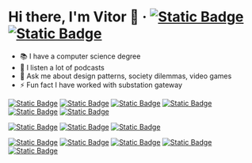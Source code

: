 # Hi there, I'm Vitor 👋 &middot; [![Static Badge](https://img.shields.io/badge/linkedin-blue?logo=linkedin)](https://www.linkedin.com/in/includevitor/)  [![Static Badge](https://img.shields.io/badge/codesignal-blue?logo=codesignal)](https://app.codesignal.com/profile/includevitor) 

- 📚 I have a computer science degree
- 🎵 I listen a lot of podcasts   
- 💬 Ask me about design patterns, society dilemmas, video games 
- ⚡ Fun fact I have worked with substation gateway

<!-- languages -->
[![Static Badge](https://img.shields.io/badge/elixir-blue?logo=elixir)](https://elixir-lang.org/)
[![Static Badge](https://img.shields.io/badge/javascript-blue?logo=javascript&logoColor=white)](https://developer.mozilla.org/pt-BR/docs/Web/JavaScript)
[![Static Badge](https://img.shields.io/badge/typescript-blue?logo=Typescript&logoColor=white)]([https://elixir-lang.org/](https://www.typescriptlang.org/))
[![Static Badge](https://img.shields.io/badge/-blue?logo=c%20sharp)](https://learn.microsoft.com/en-us/dotnet/csharp/)
[![Static Badge](https://img.shields.io/badge/-blue?logo=PHP&logoColor=white)](https://www.php.net/)
[![Static Badge](https://img.shields.io/badge/-blue?logo=c)](https://www.cprogramming.com/)

<!-- frameworks -->
[![Static Badge](https://img.shields.io/badge/phoenix-blue)](https://www.phoenixframework.org/)
[![Static Badge](https://img.shields.io/badge/next.js-blue?logo=next.js)](https://nextjs.org/)
[![Static Badge](https://img.shields.io/badge/react-blue?logo=react)](https://react.dev/)

<!-- databases -->
[![Static Badge](https://img.shields.io/badge/postgres-blue?logo=postgresql&logoColor=white)](https://www.postgresql.org/)
[![Static Badge](https://img.shields.io/badge/mysql-blue?logo=mysql&logoColor=white)](https://www.mysql.com/)
[![Static Badge](https://img.shields.io/badge/sqlserver-blue?logo=microsoftsqlserver&logoColor=white)](https://www.microsoft.com/en-us/sql-server)
[![Static Badge](https://img.shields.io/badge/oracle-blue?logo=oracle&logoColor=white)](https://www.oracle.com/database/)
[![Static Badge](https://img.shields.io/badge/mongodb-blue?logo=mongodb&logoColor=white)](https://www.mongodb.com/)
